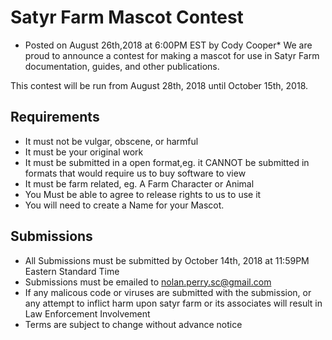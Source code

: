 # Satyr Farm Mascot Contest
* Posted on August 26th,2018 at 6:00PM EST by Cody Cooper*
We are proud to announce a contest for making a mascot for use in Satyr Farm documentation, guides, and other publications.

This contest will be run from August 28th, 2018 until October 15th, 2018. 


## Requirements
* It must not be vulgar, obscene, or harmful
* It must be your original work
* It must be submitted in a open format,eg. it CANNOT be submitted in formats that would require us to buy software to view
* It must be farm related, eg. A Farm Character or Animal
* You Must be able to agree to release rights to us to use it
* You will need to create a Name for your Mascot.

## Submissions
* All Submissions must be submitted by October 14th, 2018 at 11:59PM Eastern Standard Time
* Submissions must be emailed to nolan.perry.sc@gmail.com
* If any malicous code or viruses are submitted with the submission, or any attempt to inflict harm upon satyr farm or its associates 
will result in Law Enforcement Involvement
* Terms are subject to change without advance notice
